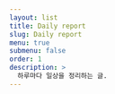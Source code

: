 ```yaml
---
layout: list
title: Daily report
slug: Daily report
menu: true
submenu: false
order: 1
description: >
  하루마다 일상을 정리하는 글.  
---
```

